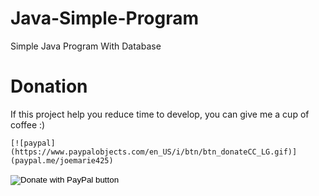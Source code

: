 # Java-Simple-Program
Simple Java Program With Database 

# Donation
If this project help you reduce time to develop, you can give me a cup of coffee :)
```
[![paypal](https://www.paypalobjects.com/en_US/i/btn/btn_donateCC_LG.gif)](paypal.me/joemarie425)
```
<form action="https://www.paypal.com/cgi-bin/webscr" method="post" target="_top">
<input type="hidden" name="cmd" value="_s-xclick" />
<input type="hidden" name="hosted_button_id" value="D6R9966FWPWUU" />
<input type="image" src="https://www.paypalobjects.com/en_US/i/btn/btn_donateCC_LG.gif" border="0" name="submit" title="PayPal - The safer, easier way to pay online!" alt="Donate with PayPal button" />
<img alt="" border="0" src="https://www.paypal.com/en_PH/i/scr/pixel.gif" width="1" height="1" />
</form>
